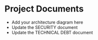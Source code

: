 # Project Documents

- Add your architecture diagram here
- Update the SECURITY document
- Update the TECHNICAL DEBT document
